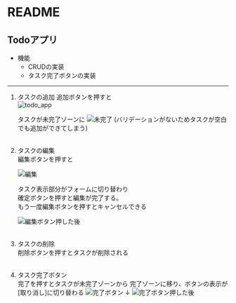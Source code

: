 # README

## Todoアプリ

* 機能  
    * CRUDの実装
    * タスク完了ボタンの実装
***
1. タスクの追加
    追加ボタンを押すと  
    ![todo_app](https://user-images.githubusercontent.com/64147954/94363245-eb55eb80-00fb-11eb-9846-7d250a4be9ce.PNG)

    タスクが未完了ゾーンに
    ![未完了](https://user-images.githubusercontent.com/64147954/94363290-20623e00-00fc-11eb-9792-bcdef9dbc275.PNG)
    (バリデーションがないためタスクが空白でも追加ができてしまう)
    <br><br>

2. タスクの編集  
    編集ボタンを押すと

    ![編集](https://user-images.githubusercontent.com/64147954/94363314-6fa86e80-00fc-11eb-8d40-f6f7d6d4d01e.PNG)

    タスク表示部分がフォームに切り替わり  
    確定ボタンを押すと編集が完了する。  
    もう一度編集ボタンを押すとキャンセルできる

    ![編集ボタン押した後](https://user-images.githubusercontent.com/64147954/94363341-99fa2c00-00fc-11eb-9433-d8ae5e5e87d5.PNG)
    <br><br>

3. タスクの削除  
    削除ボタンを押すとタスクが削除される
    <br><br>
4. タスク完了ボタン  
    完了を押すとタスクが未完了ゾーンから
    完了ゾーンに移り、ボタンの表示が[取り消し]に切り替わる
    ![完了ボタン](https://user-images.githubusercontent.com/64147954/94363431-07a65800-00fd-11eb-8850-bbac0d5efe79.PNG)
    ↓
    ![完了ボタン押した後](https://user-images.githubusercontent.com/64147954/94363457-345a6f80-00fd-11eb-8077-90c78ec5494a.PNG)

    
